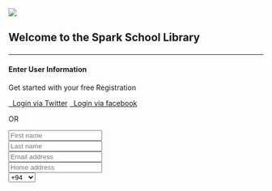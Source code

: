 <html>
  <head>
    <meta charset="utf-8">
    <meta name="viewport" content="width=device-width">
    <title>repl.it</title>
    <link href="style.css" rel="stylesheet" type="text/css" />
  </head>
  <body>
    <script src="script.js"></script>
  </body>
</html>
<link href="//maxcdn.bootstrapcdn.com/bootstrap/4.0.0/css/bootstrap.min.css" rel="stylesheet" id="bootstrap-css">
<script src="//maxcdn.bootstrapcdn.com/bootstrap/4.0.0/js/bootstrap.min.js"></script>
<script src="//cdnjs.cloudflare.com/ajax/libs/jquery/3.2.1/jquery.min.js"></script>
<!------ Include the above in your HEAD tag ---------->

<link rel="stylesheet" href="https://use.fontawesome.com/releases/v5.0.8/css/all.css">


<div class="ft-left">
					<div class="ft-logo">
					<img src="https://www.spark.lk/wp-content/themes/sparkLk/images/spark-logo.svg"> 
          <h2><p class="text-center"><b>Welcome to the Spark School Library</b></h2></a></p>
<hr>





<div class="card bg-light">
<article class="card-body mx-auto" style="max-width: 400px;">
	<h4 class="card-title mt-3 text-center">Enter User Information</h4>
	<p class="text-center">Get started with your free Registration</p>
	<p>

  <a href="" class="btn btn-block btn-twitter"> <i class="fab fa-twitter"></i>   Login via Twitter</a>
		<a href="" class="btn btn-block btn-facebook"> <i class="fab fa-facebook-f"></i>   Login via facebook</a>
	</p>
	<p class="divider-text">
        <span class="bg-light">OR</span>
    </p>
	<form>
	<div class="form-group input-group">
		<div class="input-group-prepend">
		    <span class="input-group-text"> <i class="fa fa-user"></i> </span>
		 </div>
        <input name="" class="form-control" placeholder="First name" type="text">
    </div> <!-- form-group// -->
    <div class="form-group input-group">
    	<div class="input-group-prepend">
		    <span class="input-group-text"> <i class="fa fa-user"></i> </span>
		 </div>
        <input name="" class="form-control" placeholder="Last name" type="text">
    </div> <!-- form-group// -->
    <div class="form-group input-group">
    	<div class="input-group-prepend">
		    <span class="input-group-text"> <i class="fa fa-envelope"></i> </span>
     </div>
        <input name="" class="form-control" placeholder="Email address" type="text">
    </div> <!-- form-group// -->
    <div class="form-group input-group">
    	<div class="input-group-prepend">
		    <span class="input-group-text"> <i class="fa fa-home"></i> </span>
     </div>
        <input name="" class="form-control" placeholder="Home address" type="email">
    </div> <!-- form-group// -->
    <div class="form-group input-group">
    	<div class="input-group-prepend">
		    <span class="input-group-text"> <i class="fa fa-phone"></i> </span>
		</div>
		<select class="custom-select" style="max-width: 120px;">
		    <option selected="">+94</option>
		    <option value="1">+95</option>
		    <option value="2">+96</option>
		    <option value="3">+97</option>
        <option value="4">+98</option>
        <option value="5">+62</option>
        <option value="6">+964</option>
        <option value="7">+973</option>
        <option value="8">+997</option>
        <option value="9">+995</option>
        <option value="10">+850</option>
        <option value="11">+81</option>
        <option value="12">+880</option>

		</select>
    
    
    	<input name="" class="form-control" placeholder="Contact" type="text">
    </div> <!-- form-group// -->
    <div class="form-group input-group">
    	<div class="input-group-prepend">
		    <span class="input-group-text"> <i class="fa fa-building"></i> </span>
	 </div>
		<select class="form-control">
			<option selected="">User Type</option>
			<option>School</option>
			<option>University</option>
			<option>Employee</option>
		</select>
	</div> <!-- form-group end.// -->
    <div class="form-group input-group">
    	<div class="input-group-prepend">
		    <span class="input-group-text"> <i class="fa fa-lock"></i> </span>
		</div>
        <input class="form-control" placeholder="Create password" type="password">
    </div> <!-- form-group// -->
    <div class="form-group input-group">
    	<div class="input-group-prepend">
		    <span class="input-group-text">
          <i class="fa fa-check"></i> </span>
		</div>
        <input class="form-control" placeholder="Repeat password" type="password">
    </div> <!-- form-group// -->                               


<script src="https://cdnjs.cloudflare.com/ajax/libs/jquery.payment/3.0.0/jquery.payment.min.js"></script>
<div class="padding">
    <div class="row">
        <div class="container-fluid d-flex justify-content-center">
            <div class="col-sm-8 col-md-6">
                <div class="card">
                    <div class="card-header">
                        <div class="row">
                            <div class="col-md-6"> <span>Payment Type</span> </div>
                            <div class="col-md-6 text-right" style="margin-top: -5px;"> <img src="https://img.icons8.com/color/36/000000/visa.png"> <img src="https://img.icons8.com/color/36/000000/mastercard.png"> <img src="https://img.icons8.com/color/36/000000/amex.png"> </div>
                        </div>
                    </div>
                    <div class="card-body" style="height: 350px" >
                        <div class="form-group"> <label for="cc-number" class="control-label">CARD NUMBER</label> <input id="cc-number" type="tel" class="input-lg form-control cc-number" autocomplete="cc-number" placeholder="•••• •••• •••• ••••" required> </div>
                        <div class="row">
                            <div class="col-md-6">
                                <div class="form-group"> <label for="cc-exp" class="control-label">CARD EXPIRY</label> <input id="cc-exp" type="tel" class="input-lg form-control cc-exp" autocomplete="cc-exp" placeholder="•• / ••" required> </div>
                            </div>
                            <div class="col-md-6">
                                <div class="form-group"> <label for="cc-cvc" class="control-label">CARD CVC</label> <input id="cc-cvc" type="tel" class="input-lg form-control cc-cvc" autocomplete="off" placeholder="••••" required> </div>
                            </div>
                        </div>
                        <div class="form-group"> <label for="numeric" class="control-label">CARD HOLDER NAME</label> <input type="text" class="input-lg form-control"> 
                       </div>
                         
                       <form>
                         <div>
                        <div class="form-group"> <input value="MAKE PAYMENT" type="button" class="btn btn-success btn-lg form-control" font="open sans" thickness="bold "style="font-size: .8rem;"> </div>
                     </div>
                 </div>
             </div>
          </div>
        </div>
     </div>
</div>
</form>
<br>
<p>
	</div>
        </div>
        <div class="form-group">
</p>




</div>
<div class="text-center"><label class="checkbox-inline"><input type="checkbox" required="required"> I accept the <a href="#">Terms of Use</a> &amp; <a href="#">Privacy Policy</a></label>
		</div>
	
	
		<div class="form-group">
            <div class="text-center"><button type="submit" text size="10pt" thickness="bold" class="btn btn-primary btn-lg" a href="https://replit.com/@KAVINDUPRABASHW/complete-registration#index.html">  Submit</button>
        </div>
    </form>
<form>
<br>
<br><br>
<article class="bg-secondary mb-3">  
<div class="card-body text-center">
    <h3 class="text-white mt-3">Spark Foundation</h3>
<p class="h5 text-white">We envision a world in which all children can pursue a quality education that enables them to reach their full potential and contribute to their communities and the world.</p>   <br>
<p><a class="btn btn-warning" target="_blank" href="https://www.spark.lk/our-programmes/spark-foundation.html"> Spark Foundation Website
 <i class="fa fa-window-restore"></i></a></p>
</div>
<br><br>
</article>



<footer>
		<div class="footer-wrap">
			<div class="ft-top">
				<div class="ft-left">
					<div class="ft-left-desc">
						<center><h4>Don’t be shy to reach us. We’re looking forward to speaking to you!</h4></center>
					</div>
				
				
			


    
		 <center><a href="imkavinduprabashwara@gmail.com">imkavinduprabashwara@gmail.com</a></i> </span>
		</div></center>


				<br>			
				<center><div class="ft-info">
						<div class="copy-text" style="margin-right: 0;">All copyrights reserved by Spark Foundation Library.</center></br></div>






											</div>
				</div>
			</div>
			
		


